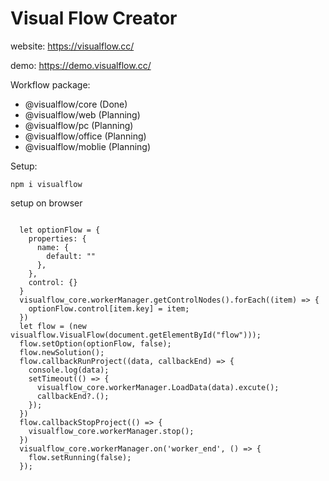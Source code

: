 # Visual Flow Creator

website: https://visualflow.cc/

demo: https://demo.visualflow.cc/

Workflow package:

- @visualflow/core (Done)
- @visualflow/web (Planning)
- @visualflow/pc (Planning)
- @visualflow/office (Planning)
- @visualflow/moblie (Planning)

Setup:

```
npm i visualflow
```

setup on browser

```

  let optionFlow = {
    properties: {
      name: {
        default: ""
      },
    },
    control: {}
  }
  visualflow_core.workerManager.getControlNodes().forEach((item) => {
    optionFlow.control[item.key] = item;
  })
  let flow = (new visualflow.VisualFlow(document.getElementById("flow")));
  flow.setOption(optionFlow, false);
  flow.newSolution();
  flow.callbackRunProject((data, callbackEnd) => {
    console.log(data);
    setTimeout(() => {
      visualflow_core.workerManager.LoadData(data).excute();
      callbackEnd?.();
    });
  })
  flow.callbackStopProject(() => {
    visualflow_core.workerManager.stop();
  })
  visualflow_core.workerManager.on('worker_end', () => {
    flow.setRunning(false);
  });
```
